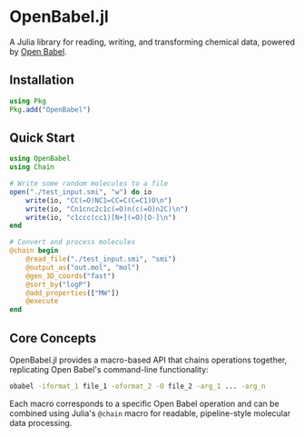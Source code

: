 # OpenBabel.jl

A Julia library for reading, writing, and transforming chemical data, powered by [Open Babel](https://github.com/openbabel/openbabel).

## Installation

```julia
using Pkg
Pkg.add("OpenBabel")
```

## Quick Start

```julia
using OpenBabel
using Chain

# Write some random molecules to a file
open("./test_input.smi", "w") do io
    write(io, "CC(=O)NC1=CC=C(C=C1)O\n")
    write(io, "Cn1cnc2c1c(=O)n(c(=O)n2C)\n")
    write(io, "c1ccc(cc1)[N+](=O)[O-]\n")
end

# Convert and process molecules
@chain begin
    @read_file("./test_input.smi", "smi")
    @output_as("out.mol", "mol")
    @gen_3D_coords("fast")
    @sort_by("logP")
    @add_properties(["MW"])
    @execute
end
```

## Core Concepts

OpenBabel.jl provides a macro-based API that chains operations together, replicating Open Babel's command-line functionality:

```bash
obabel -iformat_1 file_1 -oformat_2 -O file_2 -arg_1 ... -arg_n
```

Each macro corresponds to a specific Open Babel operation and can be combined using Julia's `@chain` macro for readable, pipeline-style molecular data processing.
